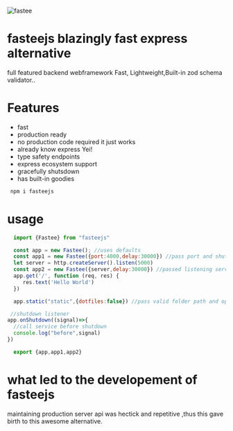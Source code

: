 ![fastee](https://fasteejs.top/icon.svg "fasteejs") 

# fasteejs blazingly fast express alternative

full featured backend webframework
Fast, Lightweight,Built-in zod schema validator..

# Features
 * fast
 * production ready
 * no production code required it just works
 * already know express Yei!
 * type safety endpoints
 * express ecosystem support
 * gracefully shutsdown
 * has built-in goodies

 ```bash
  npm i fasteejs
 ```
 # usage
 
 ```js
   import {Fastee} from "fasteejs"

   const app = new Fastee(); //uses defaults
   const app1 = new Fastee({port:4000,delay:30000}) //pass port and shutdown delay
   let server = http.createServer().listen(5000)
   const app2 = new Fastee({server,delay:30000}) //passed listening server must be already running
   app.get('/', function (req, res) {
      res.text('Hello World')
   })

   app.static("static",{dotfiles:false}) //pass valid folder path and optional config

  //shutdown listener
 app.onShutdown((signal)=>{
   //call service before shutdown
   console.log("before",signal)
 })

   export {app,app1,app2}
 ```

# what led to the developement of fasteejs
 maintaining production server api was  hectick and repetitive ,thus this gave birth to this awesome alternative.

